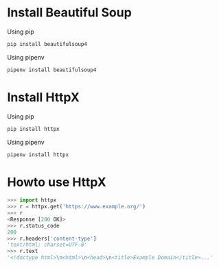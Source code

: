 # Install Beautiful Soup
Using pip
```bash
pip install beautifulsoup4
```
Using pipenv
```bash
pipenv install beautifulsoup4
```

# Install HttpX
Using pip
```bash
pip install httpx
```
Using pipenv
```bash
pipenv install httpx
```


# Howto use HttpX
```python
>>> import httpx
>>> r = httpx.get('https://www.example.org/')
>>> r
<Response [200 OK]>
>>> r.status_code
200
>>> r.headers['content-type']
'text/html; charset=UTF-8'
>>> r.text
'<!doctype html>\n<html>\n<head>\n<title>Example Domain</title>...'
```